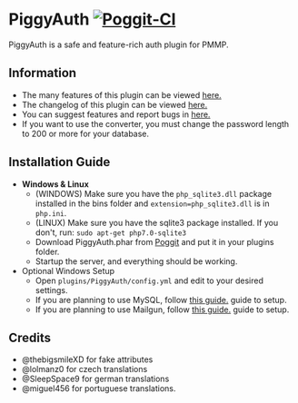# PiggyAuth [![Poggit-CI](https://poggit.pmmp.io/ci.badge/MCPEPIG/PiggyAuth/PiggyAuth/master)](https://poggit.pmmp.io/ci.badge/MCPEPIG/PiggyAuth/PiggyAuth/master)
PiggyAuth is a safe and feature-rich auth plugin for PMMP.

## Information
 - The many features of this plugin can be viewed [here.](https://github.com/MCPEPIG/PiggyAuth/wiki/Features)
 - The changelog of this plugin can be viewed [here.](https://github.com/MCPEPIG/PiggyAuth/wiki/Changelog)
 - You can suggest features and report bugs in [here.](https://github.com/MCPEPIG/PiggyAuth/issues/39)
 - If you want to use the converter, you must change the password length to 200 or more for your database. 

## Installation Guide
 - **Windows & Linux**
   - (WINDOWS) Make sure you have the `php_sqlite3.dll` package installed in the bins folder and `extension=php_sqlite3.dll` is in `php.ini`.
   - (LINUX) Make sure you have the sqlite3 package installed. If you don't, run: `sudo apt-get php7.0-sqlite3`
   - Download PiggyAuth.phar from [Poggit](https://poggit.pmmp.io/ci/MCPEPIG/PiggyAuth) and put it in your plugins folder.
   - Startup the server, and everything should be working.
 - Optional Windows Setup
   - Open `plugins/PiggyAuth/config.yml` and edit to your desired settings.
   - If you are planning to use MySQL, follow [this guide.](https://github.com/MCPEPIG/PiggyAuth/wiki/Databases) guide to setup.
   - If you are planning to use Mailgun, follow [this guide.](https://github.com/MCPEPIG/PiggyAuth/wiki/MailGun) guide to setup.
<!-- 
 - **Linux (TERMINAL)**
   - Run `cd ~/*/plugins` to enter your plugins directory
   - Run `wget ...` to download PiggyAuth.phar
     -  or `cd ~/*/plugins && wget ...`
   - Run `cd ..` to get back into your server directory
   - Run `./start.sh` to startup the server, and everything should be working.
     - or `cd .. && ./start.sh`
 - Optional Linux Setup (TERMINAL)
   - Run `nano ~/*/plugins/PiggyAuth/config.yml` to open the configuration file and edit to your desired settings.
   - If you are planning to use MySQL, follow [this guide.](https://github.com/MCPEPIG/PiggyAuth/wiki/Databases) guide to setup.
   - If you are planning to use Mailgun, follow [this guide.](https://github.com/MCPEPIG/PiggyAuth/wiki/MailGun) guide to setup. 
-->

## Credits
* @thebigsmileXD for fake attributes
* @lolmanz0 for czech translations
* @SleepSpace9 for german translations
* @miguel456 for portuguese translations.
